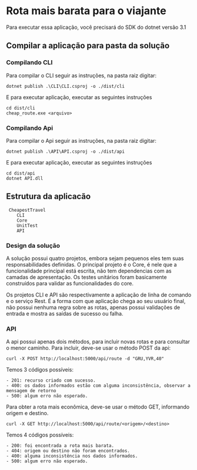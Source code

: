 # Rota mais barata para o viajante

Para executar essa aplicação, você precisará do SDK do dotnet versão 3.1

## Compilar a aplicação para pasta da solução

### Compilando CLI
Para compilar o CLI seguir as instruções, na pasta raiz digitar:
```
dotnet publish .\CLI\CLI.csproj -o ./dist/cli
```

E para executar aplicação, executar as seguintes instruções
```
cd dist/cli
cheap_route.exe <arquivo>
```

### Compilando Api
Para compilar o Api seguir as instruções, na pasta raiz digitar:
```
dotnet publish .\API\API.csproj -o ./dist/api
```

E para executar aplicação, executar as seguintes instruções
```
cd dist/api
dotnet API.dll
```


## Estrutura da aplicacão

```
 CheapestTravel
    CLI
    Core
    UnitTest
    API
```

### Design da solução
A solução possui quatro projetos, embora sejam pequenos eles tem suas responsabilidades definidas. O principal projeto é o Core, é nele que a funcionalidade principal está escrita, não tem dependencias com as camadas de apresentação. Os testes unitários foram basicamente construídos para validar as funcionalidades do core.

Os projetos CLI e API são respectivamente a aplicação de linha de comando e o serviço Rest. É a forma com que aplicação chega ao seu usuário final, não possui nenhuma regra sobre as rotas, apenas possui validações de entrada e mostra as saídas de sucesso ou falha.

### API
A api possui apenas dois métodos, para incluir novas rotas e para consultar o menor caminho.
Para incluir, deve-se usar o método POST da api:
```
curl -X POST http://localhost:5000/api/route -d "GRU,YVR,40"
```
Temos 3 códigos possíveis:

    - 201: recurso criado com sucesso.
    - 400: os dados informados estão com alguma inconsistência, observar a mensagem de retorno
    - 500: algum erro não esperado.

Para obter a rota mais econômica, deve-se usar o método GET, informando origem e destino.
```
curl -X GET http://localhost:5000/api/route/<origem>/<destino>
```
Temos 4 códigos possíveis:

    - 200: foi encontrada a rota mais barata.
    - 404: origem ou destino não foram encontrados.
    - 400: alguma inconsistência nos dados informados.
    - 500: algum erro não esperado.


